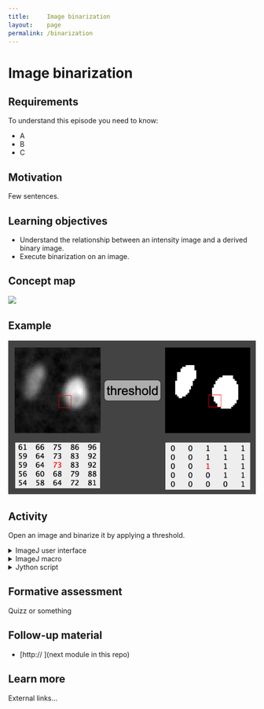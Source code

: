 ```yaml
---
title:     Image binarization
layout:    page
permalink: /binarization
---
```


# Image binarization 

## Requirements

To understand this episode you need to know:

- A
- B
- C

## Motivation

Few sentences.

## Learning objectives

- Understand the relationship between an intensity image and a derived binary image.
- Execute binarization on an image.

## Concept map

<img src='https://g.gravizo.com/svg?
 digraph G {
shift [fontcolor=white,color=white];
	"pixel values" -> "foreground\n1,255" [label = " >= threshold"];
	"pixel values" -> "background\n0" [label = " < threshold"];
	"foreground\n1,255" -> "binarised pixel values"
	"background\n0" -> "binarised pixel values"
  }
'/>

## Example

![binarization_figure_00](/figures/binarization_concept_example.png)

## Activity

Open an image and binarize it by applying a threshold.

<details>
 <summary>ImageJ user interface</summary>
	
	- `Open...`
		- "/image-analysis-training-resources/image_data/xy_8bit__two_cells.tif";
  	- `Threshold...` 
</details>

<details>
 <summary>ImageJ macro</summary>
  
  open("/image-analysis-training-resources/image_data/xy_8bit__two_cells.tif");
  setThreshold(30, 255);
  setOption("BlackBackground", true);
  run("Convert to Mask");
</details>


<details>
<summary>Jython script</summary>

```
from ij import IJ, ImagePlus
from ij.plugin import Thresholder

inputImage=IJ.getImage()

IJ.setRawThreshold(inputImage, 60, 255, None)
binaryImage=ImagePlus('Binary image',Thresholder.createMask(inputImage))

binaryImage.show()
```


</details>

## Formative assessment

Quizz or something

## Follow-up material

- [http:// ](next module in this repo)

## Learn more

External links...